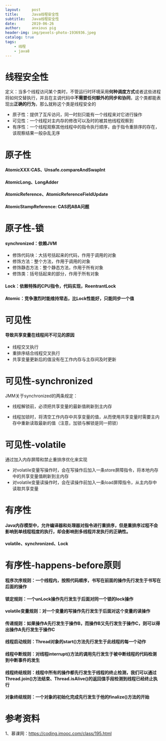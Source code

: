 ```yaml
---
layout:     post
title:      Java线程安全性
subtitle:   Java线程安全性
date:       2019-06-26
author:     anxious pig
header-img: img/pexels-photo-1936936.jpeg
catalog: true
tags:
    - 线程
    - java8
---
```


# 线程安全性

定义：当多个线程访问某个类时，不管运行时环境采用**何种调度方式**或者这些进程将如何交替执行，并且在主调代码中**不需要任何额外的同步和协同**，这个类都能表现出**正确的行为**，那么就称这个类是线程安全的

- 原子性：提供了互斥访问，同一时刻只能有一个线程来对它进行操作
- 可见性：一个线程对主内存的修改可以及时的被其他线程观察到
- 有序性：一个线程观察其他线程中的指令执行顺序，由于指令重排序的存在，该观察结果一般杂乱无序



# 原子性

#### AtomicXXX:CAS、Unsafe.compareAndSwapInt

#### AtomicLong、LongAdder

#### AtomicReference、AtomicReferenceFieldUpdate

#### AtomicStampReference: CAS的ABA问题


# 原子性-锁

#### synchronized：依赖JVM

- 修饰代码块：大括号括起来的代码，作用于调用的对象
- 修饰方法：整个方法，作用于调用的对象
- 修饰静态方法：整个静态方法，作用于所有对象
- 修饰类：括号括起来的部分，作用于所有对象

#### Lock：依赖特殊的CPU指令，代码实现，ReentrantLock

#### Atomic：竞争激烈时能维持常态，比Lock性能好，只能同步一个值



# 可见性

#### 导致共享变量在线程间不可见的原因

- 线程交叉执行
- 重排序结合线程交叉执行
- 共享变量更新后的值没有在工作内存与主存间及时更新

# 可见性-synchronized

JMM关于synchronized的两条规定：

- 线程解锁前，必须把共享变量的最新值刷新到主内存

- 线程加锁时，将清空工作内存中共享变量的值，从而使用共享变量时需要主内存中重新读取最新的值（注意，加锁与解锁是同一把锁）

# 可见性-volatile

通过加入内存屏障和禁止重排序优化来实现

- 对volatile变量写操作时，会在写操作后加入一条store屏障指令，将本地内存中的共享变量值刷新到主内存
- 对volatile变量读操作时，会在读操作前加入一条load屏障指令，从主内存中读取共享变量



# 有序性

#### Java内存模型中，允许编译器和处理器对指令进行重排序，但是重排序过程不会影响到单线程程度的执行，却会影响到多线程并发执行的正确性。

#### volatile、synchronized、Lock



# 有序性-happens-before原则

#### 程序次序规则：一个线程内，按照代码顺序，书写在前面的操作先行发生于书写在后面的操作

#### 锁定规则：一个unLock操作先行发生于后面对同一个锁的lock操作

#### volatile变量规则：对一个变量的写操作先行发生于后面对这个变量的读操作

#### 传递规则：如果操作A先行发生于操作B，而操作B又先行发生于操作C，则可以得出操作A先行发生于操作C

#### 线程启动规则：Thread对象的start()方法先行发生于此线程的每一个动作

#### 线程中断规则：对线程interrupt()方法的调用先行发生于被中断线程的代码检测到中断事件的发生

#### 线程终结规则：线程中所有的操作都先行发生于线程的终止检测，我们可以通过Thread.join()方法结束、Thread.isAlive()的返回值手段检测到线程已经终止执行

#### 对象终结规则：一个对象的初始化完成先行发生于他的finalize()方法的开始










# 参考资料

1、慕课网：<https://coding.imooc.com/class/195.html>
